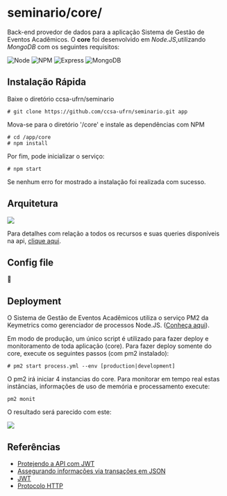 # seminario/core/
Back-end provedor de dados para a aplicação Sistema de Gestão de Eventos Acadêmicos. O **core** foi desenvolvido em _Node.JS_,utilizando _MongoDB_ com os seguintes requisitos:

![Node](https://img.shields.io/badge/Node.js-v4.4.7-green.svg)
![NPM](https://img.shields.io/badge/npm-v2.15.9-blue.svg)
![Express](https://img.shields.io/badge/Express-v4.14.0-lightgrey.svg)
![MongoDB](https://img.shields.io/badge/MongoDB-v3.2.9-green.svg)

## Instalação Rápida
Baixe o diretório ccsa-ufrn/seminario
```
# git clone https://github.com/ccsa-ufrn/seminario.git app
```
Mova-se para o diretório '/core' e instale as dependências com NPM
```
# cd /app/core
# npm install
```
Por fim, pode inicializar o serviço:
```
# npm start
```
Se nenhum erro for mostrado a instalação foi realizada com sucesso.

## Arquitetura
![](http://i.imgur.com/PyWqwtT.png)

Para detalhes com relação a todos os recursos e suas queries disponíveis na api, [clique aqui](https://github.com/ccsa-ufrn/seminario/tree/master/core/docs).

## Config file
:construction:

## Deployment
O Sistema de Gestão de Eventos Acadêmicos utiliza o serviço PM2 da Keymetrics como gerenciador de processos Node.JS. ([Conheça aqui](http://pm2.keymetrics.io/)).

Em modo de produção, um único script é utilizado para fazer deploy e monitoramento de toda aplicação (core). Para fazer deploy somente do core, execute os seguintes passos (com pm2 instalado):
```
# pm2 start process.yml --env [production|development]
```
O pm2 irá iniciar 4 instancias do core. Para monitorar em tempo real estas instâncias, informações de uso de memória e processamento execute:
```
pm2 monit
```
O resultado será parecido com este:

![](http://i.imgur.com/Qn7rcIA.png)

## Referências
 - [Protejendo a API com JWT](https://scotch.io/tutorials/authenticate-a-node-js-api-with-json-web-tokens)
 - [Assegurando informações via transações em JSON](http://security.stackexchange.com/questions/58965/securing-json-data)
 - [JWT](https://jwt.io/introduction/)
 - [Protocolo HTTP](https://tools.ietf.org/html/rfc7231#section-4.3)